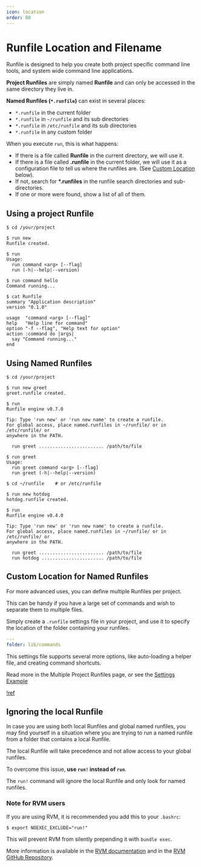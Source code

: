 ```yaml
---
icon: location
order: 80
---
```


# Runfile Location and Filename

Runfile is designed to help you create both project specific command line tools, and system wide command line applications.

**Project Runfiles** are simply named **Runfile** and can only be accessed in the same directory they live in.

**Named Runfiles (`*.runfile`)** can exist in several places:

- `*.runfile` in the current folder
- `*.runfile` in `~/runfile` and its sub directories
- `*.runfile` in `/etc/runfile` and its sub directories
- `*.runfile` in any custom folder

When you execute `run`, this is what happens:

- If there is a file called __Runfile__ in the current directory, we will use it.
- If there is a file called __.runfile__ in the current folder, we will use it as a configuration file to tell us where the runfiles are. (See [Custom Location](#custom-location-for-named-runfiles) below).
- If not, search for __*.runfiles__ in the runfile search directories and sub-directories.
- If one or more were found, show a list of all of them.



## Using a project Runfile

```shell
$ cd /your/project

$ run new
Runfile created.

$ run
Usage:
  run command <arg> [--flag]
  run (-h|--help|--version)

$ run command hello
Command running...

$ cat Runfile
summary "Application description"
version "0.1.0"

usage  "command <arg> [--flag]"
help   "Help line for command"
option "-f --flag", "Help text for option"
action :command do |args|
  say "Command running..."
end
```


## Using Named Runfiles

```shell
$ cd /your/project

$ run new greet
greet.runfile created.

$ run
Runfile engine v0.7.0

Tip: Type 'run new' or 'run new name' to create a runfile.
For global access, place named.runfiles in ~/runfile/ or in /etc/runfile/ or 
anywhere in the PATH.

  run greet ........................ /path/to/file

$ run greet
Usage:
  run greet command <arg> [--flag]
  run greet (-h|--help|--version)

$ cd ~/runfile    # or /etc/runfile

$ run new hotdog
hotdog.runfile created.

$ run
Runfile engine v0.4.0

Tip: Type 'run new' or 'run new name' to create a runfile.
For global access, place named.runfiles in ~/runfile/ or in /etc/runfile/ or 
anywhere in the PATH.

  run greet ........................ /path/to/file
  run hotdog ....................... /path/to/file
```

## Custom Location for Named Runfiles

For more advanced uses, you can define multiple Runfiles per project.

This can be handy if you have a large set of commands and wish to separate them to multiple files.

Simply create a `.runfile` settings file in your project, and use it to specify the location of the folder containing your runfiles.

```yaml .runfile
---
folder: lib/commands
```

This settings file supports several more options, like auto-loading a helper file, and creating command shortcuts.

Read more in the Multiple Project Runfiles page, or see the [Settings Example][settings-example]

[!ref](multiple-project-runfiles.md)


## Ignoring the local Runfile

In case you are using both local Runfiles and global named runfiles, you may find yourself in a situation where you are trying to run a named runfile from a folder that contains a local Runfile.

The local Runfile will take precedence and not allow access to your global runfiles.

To overcome this issue, **use `run!` instead of `run`**.

The `run!` command will ignore the local Runfile and only look for named runfiles.

### Note for RVM users

If you are using RVM, it is recommended you add this to your `.bashrc`:

```shell
$ export NOEXEC_EXCLUDE="run!"
```

This will prevent RVM from silently prepending it with `bundle exec`.

More information is available in the [RVM documentation][rvm] and in the [RVM GitHub Repository][rvm-github].


[settings-example]: https://github.com/DannyBen/runfile/tree/master/examples/s_settings
[rvm]: https://rvm.io/integration/bundler
[rvm-github]: https://github.com/rvm/rubygems-bundler
